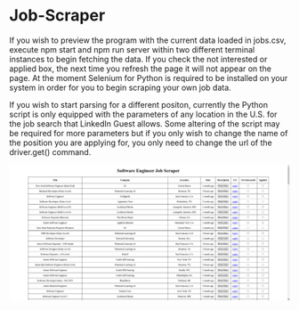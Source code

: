 # Job-Scraper
If you wish to preview the program with the current data loaded in jobs.csv, execute npm start and npm run server within two different terminal instances to begin fetching the data. If you check the not interested or applied box, the next time you refresh the page it will not appear on the page. At the moment Selenium for Python is required to be installed on your system in order for you to begin scraping your own job data. 

If you wish to start parsing for a different positon, currently the Python script is only equipped with the parameters of any location in the U.S. for the job search that LinkedIn Guest allows. Some altering of the script may be required for more parameters but if you only wish to change the name of the position you are applying for, you only need to change the url of the driver.get() command.

![Screenshot](Scraper.png)
